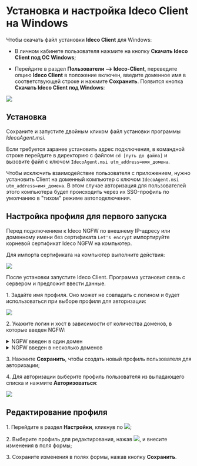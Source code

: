 # Установка и настройка Ideco Client на Windows

Чтобы скачать файл установки **Ideco Client** для Windows:

* В личном кабинете пользователя нажмите на кнопку **Скачать Ideco Client под ОС Windows**;

* Перейдите в раздел **Пользователи –> Ideco-Client**, переведите опцию **Ideco Client** в положение включен, введите доменное имя в соответствующей строке и нажмите **Сохранить**. Появится кнопка **Скачать Ideco Client под Windows**:

![](/.gitbook/assets/ideco-client-windows.png)

## Установка

Сохраните и запустите двойным кликом файл установки программы *IdecoAgent.msi*.

Если требуется заранее установить адрес подключения, в командной строке перейдите в директорию с файлом `cd [путь до файла]` и вызовите файл с ключом `IdecoAgent.msi utm_address=имя_домена`.

Чтобы исключить взаимодействие пользователя с приложением, нужно установить Client на доменный компьютер с ключом `IdecoAgent.msi utm_address=имя_домена`. В этом случае авторизация для пользователей этого компьютера будет происходить через их SSO-профиль по умолчанию в "тихом" режиме автоподключения.

## Настройка профиля для первого запуска

Перед подключением к Ideco NGFW по внешнему IP-адресу или доменному имени без сертификата `Let's encrypt` импортируйте корневой сертификат Ideco NGFW на компьютер.

Для импорта сертификата на компьютер выполните действия:

![](/.gitbook/assets/ideco-client.gif)


После установки запустите Ideco Client. Программа установит связь с сервером и предложит ввести данные.

1\. Задайте имя профиля. Оно может не совпадать с логином и будет использоваться при выборе профиля для авторизации:

![](/.gitbook/assets/ideco-client.png)

2\. Укажите логин и хост в зависимости от количества доменов, в которые введен NGFW:

<details>
<summary>NGFW введен в один домен</summary>

Введите **логин** в домене, в качестве **хоста** укажите домен или IP-адрес.

![](/.gitbook/assets/ideco-client1.png)

</details>

<details>
<summary>NGFW введен в несколько доменов</summary>

Введите **логин** в формате **имя_домена/имя_пользователя**, в качестве **хоста** укажите **IP NGFW**.

![](/.gitbook/assets/ideco-client3.png)

</details>

3\. Нажмите **Сохранить**, чтобы создать новый профиль пользователя для авторизации;

4\. Для авторизации выберите профиль пользователя из выпадающего списка и нажмите **Авторизоваться**:

![](/.gitbook/assets/ideco-client4.png)

## Редактирование профиля

1\. Перейдите в раздел **Настройки**, кликнув по ![](/.gitbook/assets/icon-gear2.png);

2\. Выберите профиль для редактирования, нажав ![](/.gitbook/assets/icon-edit.png), и внесите изменения в поля формы;

3\. Сохраните изменения в полях формы, нажав кнопку **Сохранить**.